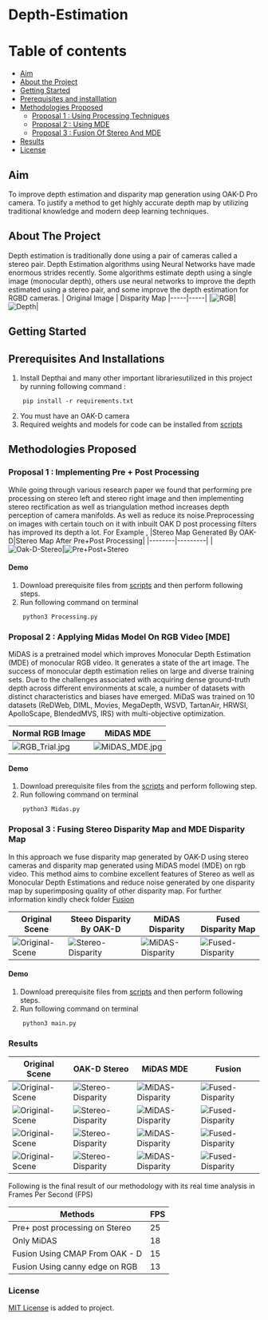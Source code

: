 # Depth-Estimation  


# Table of contents
- [Aim](#Aim)
- [About the Project](#About-The-Project)
- [Getting Started](#Getting-Started)
- [Prerequisites and installlation](#Prerequisites-And-Installation)
- [Methodologies Proposed](#Methodologies-Proposed)
  - [Proposal 1 : Using Processing Techniques](#Proposal-1-:-Implementing-Pre-+-Post-Processing)
  - [Proposal 2 : Using MDE](#Proposal-2-:-Applying-Midas-Model-On-RGB-Video-[MDE])
  - [Proposal 3 : Fusion Of Stereo And MDE](#Proposal-3-:-Fusing-Stereo-Disparity-Map-and-MDE-Disparity-Map)
-  [Results](#Results)
-  [License](#License)

## Aim


To improve depth estimation and disparity map generation using OAK-D Pro camera. To justify a method to get highly accurate depth map by utilizing traditional knowledge and modern deep learning techniques.

## About The Project

Depth estimation is traditionally done using a pair of cameras called a stereo pair. 
Depth Estimation algorithms using Neural Networks have made enormous strides recently. Some algorithms estimate depth using a single image (monocular depth), others use neural networks to improve the depth estimated using a stereo pair, and some improve the depth estimation for RGBD cameras.
| Original Image | Disparity Map
|-----|-----|
|![RGB](Assets/Results/Result_Image_2/FrameRGB_3.jpg)|![Depth](Assets/Results/Result_Image_2/FusedRGB_3.jpg)|

## Getting Started


## Prerequisites And Installations

1. Install Depthai and many other important librariesutilized in this project by running following command :
```
    pip install -r requirements.txt
```
2. You must have an OAK-D camera
3. Required weights and models for code can be installed from [scripts](scripts) 

## Methodologies Proposed


### Proposal 1 : Implementing Pre + Post Processing

While going through various research paper we found that performing pre processing on stereo left and stereo right image and then implementing stereo rectification as well as triangulation method increases depth perception of camera manifolds. As well as reduce its noise.Preprocessing on images with certain touch on it with inbuilt OAK D post processing  filters has improved its depth a lot.
For Example , 
|Stereo Map Generated By OAK-D|Stereo Map After Pre+Post Processing|
|--------|---------|
|![Oak-D-Stereo](Assets/Images/Raw_stereo.jpeg)|![Pre+Post+Stereo](Assets/Images/Stereo_pre_post.jpeg)

#### Demo
1. Download prerequisite files from [scripts](scripts) and then perform following steps.
2. Run following command on terminal
```
    python3 Processing.py
```
### Proposal 2 : Applying Midas Model On RGB Video [MDE]


MiDAS is a pretrained model which improves Monocular Depth Estimation (MDE) of monocular RGB video. It generates a state of the art image.
The success of monocular depth estimation relies on large and diverse training sets. Due to the challenges associated with acquiring dense ground-truth depth across different environments at scale, a number of datasets with distinct characteristics and biases have emerged.
MiDaS was trained on 10 datasets (ReDWeb, DIML, Movies, MegaDepth, WSVD, TartanAir, HRWSI, ApolloScape, BlendedMVS, IRS) with multi-objective optimization.

| Normal RGB Image | MiDAS MDE |
|-------|---------|
| ![RGB_Trial.jpg](Assets/Images/OrgRGB.png) | ![MiDAS_MDE.jpg](Assets/Images/Midasimage.png) |

#### Demo
1. Download prerequisite files from the [scripts](scripts) and perform following step.
2. Run following command on terminal
```
    python3 Midas.py
```

### Proposal 3 : Fusing Stereo Disparity Map and MDE Disparity Map


In this approach we fuse disparity map generated by OAK-D using stereo cameras and disparity map generated using MiDAS model (MDE) on rgb video. This method aims to combine excellent features of Stereo as well as Monocular Depth Estimations and reduce noise generated by one disparity map by superimposing quality of other disparity map.
For further information kindly check folder [Fusion](Fusion)

| Original Scene | Steeo Disparity By OAK-D | MiDAS Disparity | Fused Disparity Map |
|--------|--------|--------|--------|
|![Original-Scene](Assets/Images/OrgRGB.png)|![Stereo-Disparity](Assets/Images/StereoImg.png)|![MiDAS-Disparity](Assets/Images/Midasimage.png)|![Fused-Disparity](Assets/Images/FusedImg.png)|

#### Demo
1. Download prerequisite files from [scripts](scripts) and then perform following steps.
2. Run following command on terminal
```
    python3 main.py
```

### Results


| Original Scene | OAK-D Stereo | MiDAS MDE | Fusion |
|-----|-----|-----|-----|
|![Original-Scene](Assets/Results/Result_Image_1/FrameRGB_2.jpg)|![Stereo-Disparity](Assets/Results/Result_Image_1/FrameStereo_2.jpg)|![MiDAS-Disparity](Assets/Results/Result_Image_1/FrameMidas_2.jpg)|![Fused-Disparity](Assets/Results/Result_Image_1/FusedRGB_2.jpg)|
|![Original-Scene](Assets/Results/Result_Image_2/FrameRGB_3.jpg)|![Stereo-Disparity](Assets/Results/Result_Image_2/FrameStereo_3.jpg)|![MiDAS-Disparity](Assets/Results/Result_Image_2/FrameMidas_3.jpg)|![Fused-Disparity](Assets/Results/Result_Image_2/FusedRGB_3.jpg)|
|![Original-Scene](Assets/Images/ResultVideo1_RGB_1.gif)|![Stereo-Disparity](Assets/Images/ResultVideo1_Stereo_1.gif)|![MiDAS-Disparity](Assets/Images/ResultVideo1_Midas_1.gif)|![Fused-Disparity](Assets/Images/ResultVideo1_Fusion_1.gif)|
|![Original-Scene](Assets/Images/ResultVideo2_RGB.gif)|![Stereo-Disparity](Assets/Images/ResultVideo2_Stereo.gif)|![MiDAS-Disparity](Assets/Images/ResultVideo2_Midas.gif)|![Fused-Disparity](Assets/Images/ResultVideo2_Fusion.gif)|

Following is the final result of our methodology with its real time analysis in Frames Per Second (FPS)

| Methods | FPS |
|-----------|----------|
| Pre+ post processing on Stereo | 25 |
| Only MiDAS | 18 |
| Fusion Using CMAP From OAK - D | 15 |
| Fusion Using canny edge on RGB | 13|

### License


[MIT License]() is added to project. 
